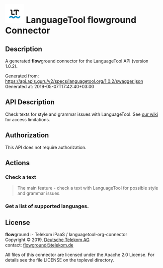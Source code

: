 # ![LOGO](logo.png) LanguageTool **flow**ground Connector

## Description

A generated **flow**ground connector for the LanguageTool API (version 1.0.2).

Generated from: https://api.apis.guru/v2/specs/languagetool.org/1.0.2/swagger.json<br/>
Generated at: 2019-05-07T17:42:40+03:00

## API Description

Check texts for style and grammar issues with LanguageTool. See <a href='http://wiki.languagetool.org/public-http-api'>our wiki</a> for access limitations.

## Authorization

This API does not require authorization.

## Actions

### Check a text

> The main feature - check a text with LanguageTool for possible style and grammar issues.

### Get a list of supported languages.

## License

**flow**ground :- Telekom iPaaS / languagetool-org-connector<br/>
Copyright © 2019, [Deutsche Telekom AG](https://www.telekom.de)<br/>
contact: flowground@telekom.de

All files of this connector are licensed under the Apache 2.0 License. For details
see the file LICENSE on the toplevel directory.
